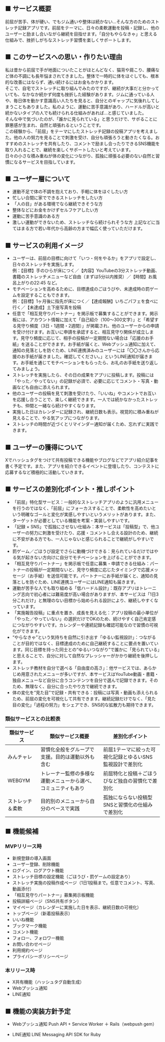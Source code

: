 ## ■ サービス概要
前屈が苦手、体が硬い、でもジム通いや整体は続かない…そんな方のためのストレッチ記録アプリです。前屈をテーマに、日々の柔軟運動を投稿・記録し、他のユーザーと励まし合いながら継続を目指せます。「自分もやらなきゃ」と思える仕組みで、挫折しがちなストレッチ習慣を楽しくサポートします。

## ■ このサービスへの思い・作りたい理由
私は昔から前屈で手が地面についたことがほとんどなく、猫背や肩こり、腰痛など体の不調にも長年悩まされてきました。整体で一時的に体をほぐしても、根本的な改善にはならず、通い続けるにはお金もかかります。  
そこで、自宅でストレッチに取り組んでみたのですが、継続が大事だと分かっていても、なかなか続かず何度も挫折した経験があります。ジムに通っている人や、毎日体を動かす意識高い人たちを見ると、自分とのギャップに気後れしてしまうこともありました。私のように、運動に苦手意識があり、ハードルが高いと続かないタイプの人でも続けられる仕組みがあれば…と感じていました。  
そんな中で気づいたのが、「誰かに見られている」と思うだけで、サボることに罪悪感が生まれ、自然と頑張れるということです。  
この経験から、「前屈」をテーマにしたストレッチ記録の投稿アプリを考えました。他の人の努力を見ることで刺激を受け、自分も頑張ろうと動きたくなる。おすすめのストレッチを共有したり、コメントで励まし合ったりできるSNS機能を取り入れることで、継続を楽しくサポートしたいと考えています。  
日々の小さな積み重ねが体の変化につながり、孤独に頑張る必要のない自然と習慣になるサービスを目指しています。

## ■ ユーザー層について
- 運動不足で体の不調を抱えており、手軽に体をほぐしたい方
- 忙しい合間に家でできるストレッチをしたい方
- 「人の目」がある環境でなら継続できそうな方
- 整体などにお金をかけずセルフケアしたい方
- 運動に苦手意識のある方
- 激しい運動ができないため、ストレッチなら続けられそうな方
上記などに当てはまる方で若い年代から高齢の方まで幅広く使っていただけます。

## ■ サービスの利用イメージ
- ユーザーは、前屈の目標に向けて「いつ・何をやるか」をアプリで設定し、日々のストレッチを実施します。  
例：【目標】手のひらが床につく／【内容】YouTubeの3分ストレッチ動画、書籍のストレッチメニューなど自由（まずは5分以内推奨）／【時間】お風呂上がりの22:45 など。
- モチベーションを高めるために、目標達成のごほうびや、未達成時の罰ゲームを設定することもできます。  
例：【目標】1ヶ月後に指先が床につく／【達成報酬】いちごパフェを食べに行く／【未達成】土下座写真を投稿
- 任意で「相互見守りパートナー」を掲示板で募集することができます。掲示板には、アカウント情報に加えて「自己紹介（100〜300文字）」と「希望する見守り頻度（3日・1週間・2週間）」が掲載され、他のユーザーからの申請を受け付けます。お互いに申請を承認すると、相互見守り関係が成立します。見守り頻度に応じて、相手の投稿が一定期間ない場合は「応援のお手紙」を送ることができます。お手紙が届くと、Webプッシュ通知に加えて、通知の見落としを防ぐため、LINE連携済みのユーザーには「〇〇さんから応援のお手紙が届きました。確認してください。」というLINE通知が届きます。お手紙を通じてモチベーションをもらったら、お礼のお手紙を送り返してみましょう。
- ストレッチを実施したら、その日の成果をアプリに投稿します。投稿には「やった／やってない」の記録が必須で、必要に応じてコメント・写真・動画なども自由に添えられます。
- 他のユーザーの投稿を見て刺激を受けたり、「いいね」やコメントでお互いを応援し合うことで、楽しく継続できます。一人では続かなかったストレッチも、仲間と一緒なら続けやすくなります。
- 実施した日はカレンダーに記録され、継続日数も表示。視覚的に積み重ねが見えることで、やる気アップにつながります。
- ストレッチの時間が近づくとリマインダー通知が届くため、忘れずに実践できます。

## ■ ユーザーの獲得について
Xでハッシュタグをつけて共有投稿できる機能やブログなどでアプリ紹介記事を書く予定です。また、アプリを紹介できるイベントに登壇したり、コンテストに応募するなど積極的に活動していきます。

## ■ サービスの差別化ポイント・推しポイント
- 「前屈」特化型サービス：一般的なストレッチアプリのように汎用メニューを行うのではなく、「前屈」にフォーカスすることで、柔軟性を高めたいという明確なゴールと変化が実感しやすいというメリットがあります。また、ターゲットが必要としている機能を考案・実装しやすいです。
- 「記録 × SNS」で孤独にさせない仕組み：本サービスは「投稿型」で、他ユーザーの努力に刺激を受けたり、応援・コメントし合える設計のため、継続に不安がある方でも、一人じゃないと感じられることで継続がしやすいです。
- 罰ゲーム／ごほうび設定でさらに動機づけできる：見られているだけではやる気が起きない方向けに自分でモチベーションを上げることができます。
- 「相互見守りパートナー」を掲示板で任意に募集・申請できる仕組み：パートナーの投稿が一定期間ないと、見守り頻度に応じたタイミングで応援メッセージ（お手紙）を送信可能です。パートナーにお手紙が届くと、通知の見落としを防ぐため、LINE連携ユーザーにはLINE通知も届きます。
- 運動が苦手な人でも取り組める「低ハードル設計」：既存アプリはトレーニング志向で初心者には難易度が高い場合がありますが、本サービスは「1日3分これだけ」と無理のない目標から始められる設計により、継続しやすくなっています。
- 「実施報告投稿」に重点を置き、成長を見える化：アプリ投稿の最小単位が「やった／やっていない」の選択だけでOKのため、続けやすく自己肯定感につながりやすいです。カレンダーや連続記録も確認可能なので習慣の可視化ができます。
- “やらなきゃ”という気持ちを自然に引き出す「ゆるい監視設計」：つながることが目的ではなく、目標達成のために自己継続することに要点を置いています。同じ目標を持った同士との“ゆるいつながり”で誰かに「見られている」と思えることで、自分に対して自然なプレッシャーがかかり継続を後押しします。
- ストレッチ教材を自分で選べる「自由度の高さ」：他サービスでは、あらかじめ用意されたメニューが多いですが、本サービスはYouTube動画・書籍・独自メニューなど自分に合うコンテンツを自分で選んで記録できます。そのため、無理なく、自分に合ったやり方で継続できます。
- 体の変化を“見た目”で記録・共有できる：投稿には写真・動画も添えられるため、前屈の変化を可視化して共有できます。継続記録だけでなく、「見た目の変化」「過程の努力」をシェアでき、SNS的な拡散力も期待できます。
### 類似サービスとの比較表
| 類似サービス | 類似サービス概要 | 差別化ポイント |
| --- | ------- | ------- |
| みんチャレ | 習慣化全般をグループで支援。目的は運動以外も含む | 前屈1テーマに絞った可視化記録とゆるいSNS監視設計で差別化 |
| WEBGYM | トレーナー監修の多様な運動メニューから選べ、コミュニティもあり | 前屈特化と投稿＋ごほうびなど独自の習慣化で差別化 |
| ストレッチ＆柔軟 | 目的別のメニューから自分のペースで実践 | 孤独にならない投稿型SNSと習慣化の仕組みで差別化 |

## ■ 機能候補
### MVPリリース時
- 新規登録の導入画面
- ユーザー登録、削除機能
- ログイン、ログアウト機能
- ストレッチ目標の設定機能（ごほうび・罰ゲームの設定あり）
- ストレッチ実施の投稿作成ページ（1日1投稿まで。任意でコメント、写真、動画添付）
- 「相互見守りパートナー」募集掲示板機能
- 投稿詳細ページ（SNS共有ボタン）
- マイページ（カレンダーに実施した日を表示、継続日数の可視化）
- トップページ（新着投稿表示）
- いいね機能
- ブックマーク機能
- コメント機能
- フォロー、フォロワー機能
- お問い合わせページ
- 利用規約ページ
- プライバシーポリシーページ

### 本リリース時
- X共有機能（ハッシュタグ自動生成）
- Webプッシュ通知
- LINE通知

## ■ 機能の実装方針予定
- Webプッシュ通知
Push API + Service Worker ＋ Rails（webpush gem）

- LINE通知
LINE Messaging API SDK for Ruby